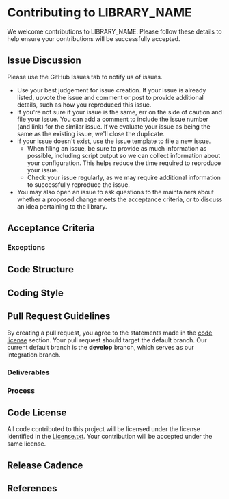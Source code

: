 <head>
  <meta charset="UTF-8">
  <meta name="description" content="Contributing to LIBRARY_NAME">
  <meta name="keywords" content="ROCm, contributing, LIBRARY_NAME">
</head>

# Contributing to LIBRARY_NAME #

We welcome contributions to LIBRARY_NAME.  Please follow these details to help ensure your contributions will be successfully accepted.

<!-- TEMPLATE INSTRUCTIONS FOR LIBRARY OWNERS:
Step 1: Make a copy of this template into a branch for your repository. Rename template file to CONTRIBUTING.md and ensure it is in the root of your repo or in .github/CONTRIBUTING.md
Step 2: Rename all instances of "LIBRARY_NAME" above to the name of your library.  Search/find/replace.
Step 3: Read the Motivation section below to get a sense for why we need to publish a CONTRIBUTING.md
Step 4: Review all 10 instruction sections below [PART1-PART10] with your team to come up with your CONTRIBUTING.md instructions for the community.  5 are optional ones.
Step 5: Ensure a CODEOWNERS file is included in your repository with maintainers/reviewers specified.
Step 6: Remove all HTML comments/instructions/MIOpen examples from this template to make it release-ready.
Step 7: Commit and push this file to your public repo.

MOTIVATION:
The developer base of an open-source ROCm software ecosystem is expanding.
The external developers need guidelines for understanding what can be contributed
into each library of ROCm; where contributions could be parked in its respective
directory structure; what level of testing, performance benchmarking and code
formatting are required for their contributions. It should inform them about the
release process along with how each library's release lands in ROCm packages.

Either the absence or the poor quality of the guidelines could have a major impact
on the perception of external developers about the maturity of ROCm ecosystem.

The onboarding experience the developer goes through during raising and merging
their very first pull request influences not only their workflow for subsequent
pull requests but also their recommendations for other developers.

AMD's recent engagement with a strategic partner in ROCm has revealed to us
the importance of these guidelines for developer's onboarding experience and
the overall impact of their contributions to end users.

For illustration, AMD's strategic partner wasn't aware about the acceptance criteria
of MIOpen and thereby, assumed that any deep learning kernels could be contributed
into MIOpen. In the same vein, they were unaware about the composable_kernel library
and its potential for developing modular, performant kernels.

Below is a template for the external contributor's guidelines.
The template offers a starting point for each library owner which could be amended
to suit the respective library.

The final guidelines of each library should be posted as CONTRIBUTING.md on GitHub repo or
could be posted on their landing page or the Wiki tab of GitHub project.

Below is the template of contributor guidelines, followed by a sample for the MIOpen
library of ROCm.
-->

## Issue Discussion ##

Please use the GitHub Issues tab to notify us of issues.

* Use your best judgement for issue creation. If your issue is already listed, upvote the issue and
  comment or post to provide additional details, such as how you reproduced this issue.
* If you're not sure if your issue is the same, err on the side of caution and file your issue.
  You can add a comment to include the issue number (and link) for the similar issue. If we evaluate
  your issue as being the same as the existing issue, we'll close the duplicate.
* If your issue doesn't exist, use the issue template to file a new issue.
  * When filing an issue, be sure to provide as much information as possible, including script output so
    we can collect information about your configuration. This helps reduce the time required to
    reproduce your issue.
  * Check your issue regularly, as we may require additional information to successfully reproduce the
    issue.
* You may also open an issue to ask questions to the maintainers about whether a proposed change
  meets the acceptance criteria, or to discuss an idea pertaining to the library.

<!-- [PART1] Instructions:
Above is fairly standard.  Please add any special instructions (if any) your team may have regarding issues -->

## Acceptance Criteria ##

<!-- [PART2] Instructions:
Include details of your library such as:
   1. The overarching goals of a library
   2. The sample features that fulfils those goals
   3. Any performance criteria needed for those features.

The specification of performance criteria shouldn't include exact numeric values i.e x% perf gains.
However, it should include some language suggesting the need of notable performance gain to avoid
code duplication and code maintenance if no gain is found. Contributors should be guided about
any performance benchmarking mechanism including baseline comparison.

Additionally, to encourage contributors, we should point out that the GitHub "Issues" tab could be
leveraged to discuss features they would like to bring in. Or use it to discuss changes, along with the
perf gains it would bring, before raising pull requests.

MIOpen Example:
The goal of MIOpen library is to provide the optimized implementation of ops found
in machine learning models. The library offers the implementation of either fwd or
bwd or both pass. It also supports the fusion of multiple ops.

Contributors wanting to submit new implementations of ops, should follow
the below-mentioned guidelines.

* New kernels - not present in MIOpen/
   + Level-1 bar: The critical ops found in machine learning ops, found in cuDNN, cuTLASS
     but missing in MIOpen.
   + If it meets this Level-1 bar,
        - If new op is present in frameworks such as rocm/pytorch, rocm/tf, deepspeed or
            fastertransformer either as a hipified version or a standalone version,
            it would be accepted
            + Level-2 perf bar:
                - If notable performance gain is demonstrated on average (geomean)
                  against the baseline at per-op level.
                - If notable performance gain is demonstrated at end-to-end model level
                  where minor gains accumulated by frequent op-level invocations could lead to
                  noticeable model level improvement.
        - If new op is not present in any frameworks or ROCm libraries
            + No performance gating factor
   + If it doesn't meet this Level-1 bar, **exceptions** are allowed which could be discussed
      via Issue tab with the community.
* Overlapping kernels - present in MIOpen
   + AMD would accept op/kernel, based on the Level-2 perf bar defined above.

-->

### Exceptions ###

<!-- [PART3] Instructions (optional):
It may be necessary to state the exceptions permitted within the perimeter of
acceptance criteria and specify a particular set of guidelines developers could
follow to meet those exceptions.
-->

## Code Structure ##

<!-- [PART4] Instructions (optional):
In this section, one should explain the organization of code - its directory structure.
It might not be necessary to cover each and every directory but very important to
specify the external API directory; key source, test, performance and doc directories;
third-party and output directories.
-->

## Coding Style ##

<!-- [PART5] Instructions (optional):
Each library has its own coding style.  If there are particular style details you would like to highlight,
this is the section to document it.  Try to be concise and just highlight big do/don't.
If coding style is too long, the contributor won't bother with submitting a PR.
Remember, your team will be able to review PRs so that's your chance to correct any coding style changes later.
-->

## Pull Request Guidelines ##

By creating a pull request, you agree to the statements made in the [code license](#code-license) section. Your pull request should target the default branch. Our current default branch is the **develop** branch, which serves as our integration branch.


<!-- [PART6] Instructions:
This section should offer guidelines to follow when raising a pull request.
If you're one of the few repos that don't use the develop branch as default, you should update above text to your default branch.
You can also base this section on the generic steps provided in https://github.com/ROCm/ROCm/blob/develop/CONTRIBUTING.md, but append it with more details about your library's methods.

MIOpen Example:
MIOpen accepts the implementation of kernels in either OpenCL or HIP. It is recommended to
leverage HIP for modularity and scalability purpose e.g. AMD's composable kernel library is
built in HIP.
-->

### Deliverables ###

<!-- [PART7] Instructions:
   * Kinds of tests - unit, integration & perf, a feature should accompany
   * External API documentation updates
   * Provide a snapshot of license header or a link to license header for files
   * Commit message format or its specification

MIOpen Example:
1. Here are the key components required in kernel's pull request.
+ Each kernel needs to support these datatypes
     - Until ROCm5.6,  fp16, bfloat16, fp32
     - Starting ROCm5.7, f8
+ Introduce the host-side API, if required
E.g. For LayerNorm, https://github.com/ROCm/MIOpen/blob/develop/include/miopen/miopen.h
+ Add unit tests in gtest format
Dir: https://github.com/ROCm/MIOpen/tree/5c8118ee4339c2aae55f20241440af207e59d2a7/test/gtest
+ Include the relevant code in driver to measure per-kernel performance
https://github.com/ROCm/MIOpen/tree/master/driver
+ Post the performance # against the baseline kernel.
+ For new kernels in MIOpen, e.g. LayerNorm 
   - obtain the baseline from ROCm/Pytorch build: https://github.com/ROCm/pytorch/blob/main/aten/src
/ATen/native/cuda/layer_norm_kernel.cu
   - obtain the baseline from ROCm/Composable kernel library.
+ For overlapping kernels in MIOpen,
   - obtain the baseline by running MIOpen/driver code

1. For each new file in repository, 
Please include the licensing header
```
/*******************************************************************************
 *
 * MIT License
 *
 * Copyright (c) 20xx Advanced Micro Devices, Inc.
 *
 * Permission is hereby granted, free of charge, to any person obtaining a copy
 * of this software and associated documentation files (the "Software"), to deal
 * in the Software without restriction, including without limitation the rights
 * to use, copy, modify, merge, publish, distribute, sublicense, and/or sell
 * copies of the Software, and to permit persons to whom the Software is
 * furnished to do so, subject to the following conditions:
 *
 * The above copyright notice and this permission notice shall be included in all
 * copies or substantial portions of the Software.
 *
 * THE SOFTWARE IS PROVIDED "AS IS", WITHOUT WARRANTY OF ANY KIND, EXPRESS OR
 * IMPLIED, INCLUDING BUT NOT LIMITED TO THE WARRANTIES OF MERCHANTABILITY,
 * FITNESS FOR A PARTICULAR PURPOSE AND NONINFRINGEMENT. IN NO EVENT SHALL THE
 * AUTHORS OR COPYRIGHT HOLDERS BE LIABLE FOR ANY CLAIM, DAMAGES OR OTHER
 * LIABILITY, WHETHER IN AN ACTION OF CONTRACT, TORT OR OTHERWISE, ARISING FROM,
 * OUT OF OR IN CONNECTION WITH THE SOFTWARE OR THE USE OR OTHER DEALINGS IN THE
 * SOFTWARE.
 *
 *******************************************************************************/
```
-->

### Process ###

<!-- [PART8] Instructions:
   * Outline the PR review process, most importantly, ensure list of reviewers are updated in CODEOWNERS file
   * List out code formatting steps (if script is used to check formatting) or refer contributor to coding-style section if you've documented it there already.
   * Detail how to get and run you test suite
   * Explain the external CI/CD process (if one exists at the time)
       - different hardware targets under test
       - access mechanism to CI logs
       - typical failures and resolution suggestion

MIOpen Example:
* Please follow the generic MIOpen PR review process, as defined here.
* Reviewers are listed in the CODEOWNERS file
* For each commit message, please follow this recommend guidelines [here](https://github.com/ROCm/MIOpen/wiki/How-to-assign-labels-to-Commit-Messages-and-PRs%3F).
* Code format guidelines

MIOpen uses the clang-format tool for formatting code in source files.
The tool is installed as part of dependency installation of MIOpen 
The formatting style is captured in .clang-format which is located at
the root of MIOpen. These are different options to follow:
   1. Run the command -  clang-format-12 -style=file -i <path-to-the-source-file>
   1. For multiple files in your stashed commit, run the composed bash command
                described here 
   1. Automate running this command, upon git commit, use ./.githooks/install

* Static Code Analysis

MIOpen uses cppcheck & tidy and it is recommend to run before committing the code.
The tool is installed as part of dependency installation of MIOpen 
   1. Run 'make tidy' & 'make cppcheck' separately inside the "build" directory
   1. Run 'make analyze' inside the "build" directory

-->

## Code License ##

All code contributed to this project will be licensed under the license identified in the [License.txt](../LICENSE.txt). Your contribution will be accepted under the same license.

## Release Cadence ##

<!-- [PART9] Instructions (optional):
This section should explain the release process of a library and how it intersects
with ROCm releases.

It should inform the developers about the release process including the following elements,

1. Which is a chosen branch used to create a release branch?
1. Inform about the release cadence.
1. Any notification sent to the community about the upcoming release and its goals.
1. Explain the bug resolution mechanism on the release branch.
-->

## References ##

<!-- [PART10] Instructions (optional):
This section captures the links to GitHub or ROCm documentation where the developers
could obtain the detailed information.

MIOpen Example:
1. [MIOpen Wiki](https://github.com/ROCm/MIOpen/wiki)
1. [MIOpen Readme](https://github.com/ROCm/MIOpen#readme)
-->
